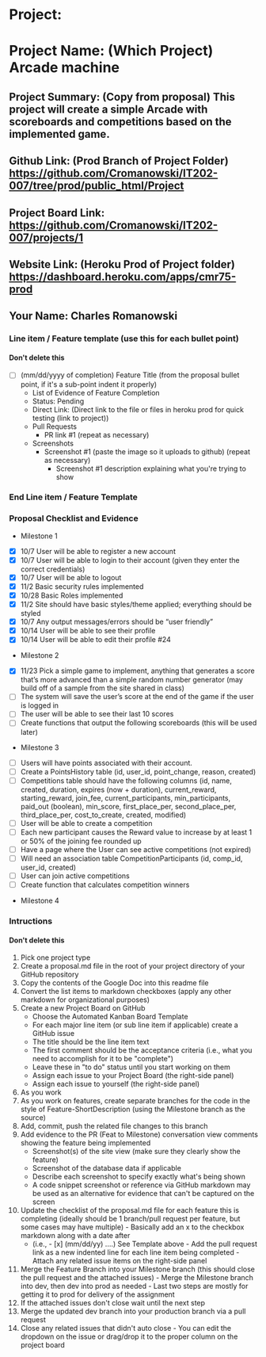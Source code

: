 # Project: 

# Project Name: (Which Project) Arcade machine
## Project Summary: (Copy from proposal) This project will create a simple Arcade with scoreboards and competitions based on the implemented game.
## Github Link: (Prod Branch of Project Folder) https://github.com/Cromanowski/IT202-007/tree/prod/public_html/Project
## Project Board Link: https://github.com/Cromanowski/IT202-007/projects/1
## Website Link: (Heroku Prod of Project folder) https://dashboard.heroku.com/apps/cmr75-prod
## Your Name: Charles Romanowski


### Line item / Feature template (use this for each bullet point)
#### Don't delete this

- [ ] (mm/dd/yyyy of completion) Feature Title (from the proposal bullet point, if it's a sub-point indent it properly)
  -  List of Evidence of Feature Completion
    - Status: Pending 
    - Direct Link: (Direct link to the file or files in heroku prod for quick testing (link to project))
    - Pull Requests
      - PR link #1 (repeat as necessary)
    - Screenshots
      - Screenshot #1 (paste the image so it uploads to github) (repeat as necessary)
        - Screenshot #1 description explaining what you're trying to show


### End Line item / Feature Template

### Proposal Checklist and Evidence

- Milestone 1
- [x] 10/7 User will be able to register a new account
- [x] 10/7  User will be able to login to their account (given they enter the correct credentials)
- [x] 10/7 User will be able to logout
- [x] 11/2 Basic security rules implemented
- [x] 10/28 Basic Roles implemented
- [x] 11/2 Site should have basic styles/theme applied; everything should be styled
- [x] 10/7 Any output messages/errors should be “user friendly”
- [x] 10/14 User will be able to see their profile
- [x] 10/14 User will be able to edit their profile #24

- Milestone 2
- [X] 11/23 Pick a simple game to implement, anything that generates a score that’s more advanced than a simple random number generator (may build off of a sample from the site shared in class)  
- [ ] The system will save the user’s score at the end of the game if the user is logged in
- [ ] The user will be able to see their last 10 scores
- [ ] Create functions that output the following scoreboards (this will be used later)

- Milestone 3
- [ ] Users will have points associated with their account.
- [ ] Create a PointsHistory table (id, user_id, point_change, reason, created)
- [ ] Competitions table should have the following columns (id, name, created, duration, expires (now + duration), current_reward, starting_reward, join_fee, current_participants, min_participants, paid_out (boolean), min_score, first_place_per, second_place_per, third_place_per, cost_to_create, created, modified)
- [ ] User will be able to create a competition
- [ ] Each new participant causes the Reward value to increase by at least 1 or 50% of the joining fee rounded up
- [ ] Have a page where the User can see active competitions (not expired)
- [ ] Will need an association table CompetitionParticipants (id, comp_id, user_id, created)
- [ ] User can join active competitions 
- [ ] Create function that calculates competition winners

- Milestone 4
### Intructions
#### Don't delete this
1. Pick one project type
2. Create a proposal.md file in the root of your project directory of your GitHub repository
3. Copy the contents of the Google Doc into this readme file
4. Convert the list items to markdown checkboxes (apply any other markdown for organizational purposes)
5. Create a new Project Board on GitHub
   - Choose the Automated Kanban Board Template
   - For each major line item (or sub line item if applicable) create a GitHub issue
   - The title should be the line item text
   - The first comment should be the acceptance criteria (i.e., what you need to accomplish for it to be "complete")
   - Leave these in "to do" status until you start working on them
   - Assign each issue to your Project Board (the right-side panel)
   - Assign each issue to yourself (the right-side panel)
6. As you work
  1. As you work on features, create separate branches for the code in the style of Feature-ShortDescription (using the Milestone branch as the source)
  2. Add, commit, push the related file changes to this branch
  3. Add evidence to the PR (Feat to Milestone) conversation view comments showing the feature being implemented
     - Screenshot(s) of the site view (make sure they clearly show the feature)
     - Screenshot of the database data if applicable
     - Describe each screenshot to specify exactly what's being shown
     - A code snippet screenshot or reference via GitHub markdown may be used as an alternative for evidence that can't be captured on the screen
  4. Update the checklist of the proposal.md file for each feature this is completing (ideally should be 1 branch/pull request per feature, but some cases may have multiple)
    - Basically add an x to the checkbox markdown along with a date after
      - (i.e.,   - [x] (mm/dd/yy) ....) See Template above
    - Add the pull request link as a new indented line for each line item being completed
    - Attach any related issue items on the right-side panel
  5. Merge the Feature Branch into your Milestone branch (this should close the pull request and the attached issues)
    - Merge the Milestone branch into dev, then dev into prod as needed
    - Last two steps are mostly for getting it to prod for delivery of the assignment 
  7. If the attached issues don't close wait until the next step
  8. Merge the updated dev branch into your production branch via a pull request
  9. Close any related issues that didn't auto close
    - You can edit the dropdown on the issue or drag/drop it to the proper column on the project board